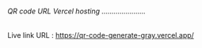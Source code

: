 ###### QR code URL Vercel hosting ......................

Live link URL : https://qr-code-generate-gray.vercel.app/
